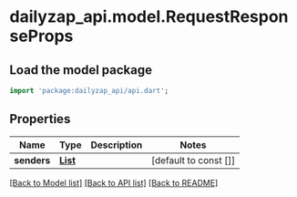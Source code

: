 # dailyzap_api.model.RequestResponseProps

## Load the model package
```dart
import 'package:dailyzap_api/api.dart';
```

## Properties
Name | Type | Description | Notes
------------ | ------------- | ------------- | -------------
**senders** | [**List<UserProps>**](UserProps.md) |  | [default to const []]

[[Back to Model list]](../README.md#documentation-for-models) [[Back to API list]](../README.md#documentation-for-api-endpoints) [[Back to README]](../README.md)


